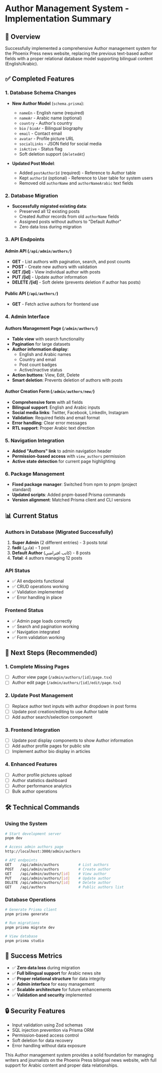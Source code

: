 # Author Management System - Implementation Summary

## 🎯 Overview
Successfully implemented a comprehensive Author management system for the Phoenix Press news website, replacing the previous text-based author fields with a proper relational database model supporting bilingual content (English/Arabic).

## ✅ Completed Features

### 1. Database Schema Changes
- **New Author Model** (`schema.prisma`):
  - `nameEn` - English name (required)
  - `nameAr` - Arabic name (optional)
  - `country` - Author's country
  - `bio` / `bioAr` - Bilingual biography
  - `email` - Contact email
  - `avatar` - Profile picture URL
  - `socialLinks` - JSON field for social media
  - `isActive` - Status flag
  - Soft deletion support (`deletedAt`)

- **Updated Post Model**:
  - Added `postAuthorId` (required) - Reference to Author table
  - Kept `authorId` (optional) - Reference to User table for system users
  - Removed old `authorName` and `authorNameArabic` text fields

### 2. Database Migration
- **Successfully migrated existing data**:
  - Preserved all 12 existing posts
  - Created Author records from old `authorName` fields
  - Assigned posts without authors to "Default Author"
  - Zero data loss during migration

### 3. API Endpoints

#### Admin API (`/api/admin/authors/`)
- **GET** - List authors with pagination, search, and post counts
- **POST** - Create new authors with validation
- **GET /[id]** - View individual author with posts
- **PUT /[id]** - Update author information
- **DELETE /[id]** - Soft delete (prevents deletion if author has posts)

#### Public API (`/api/authors/`)
- **GET** - Fetch active authors for frontend use

### 4. Admin Interface

#### Authors Management Page (`/admin/authors/`)
- **Table view** with search functionality
- **Pagination** for large datasets
- **Author information display**:
  - English and Arabic names
  - Country and email
  - Post count badges
  - Active/inactive status
- **Action buttons**: View, Edit, Delete
- **Smart deletion**: Prevents deletion of authors with posts

#### Author Creation Form (`/admin/authors/new/`)
- **Comprehensive form** with all fields
- **Bilingual support**: English and Arabic inputs
- **Social media links**: Twitter, Facebook, LinkedIn, Instagram
- **Validation**: Required fields and email format
- **Error handling**: Clear error messages
- **RTL support**: Proper Arabic text direction

### 5. Navigation Integration
- **Added "Authors" link** to admin navigation header
- **Permission-based access** with `view_authors` permission
- **Active state detection** for current page highlighting

### 6. Package Management
- **Fixed package manager**: Switched from npm to pnpm (project standard)
- **Updated scripts**: Added pnpm-based Prisma commands
- **Version alignment**: Matched Prisma client and CLI versions

## 📊 Current Status

### Authors in Database (Migrated Successfully)
1. **Super Admin** (2 different entries) - 3 posts total
2. **fadii** (فادي) - 1 post
3. **Default Author** (كاتب افتراضي) - 8 posts
4. **Total**: 4 authors managing 12 posts

### API Status
- ✅ All endpoints functional
- ✅ CRUD operations working
- ✅ Validation implemented
- ✅ Error handling in place

### Frontend Status
- ✅ Admin page loads correctly
- ✅ Search and pagination working
- ✅ Navigation integrated
- ✅ Form validation working

## 🔄 Next Steps (Recommended)

### 1. Complete Missing Pages
- [ ] Author view page (`/admin/authors/[id]/page.tsx`)
- [ ] Author edit page (`/admin/authors/[id]/edit/page.tsx`)

### 2. Update Post Management
- [ ] Replace author text inputs with author dropdown in post forms
- [ ] Update post creation/editing to use Author table
- [ ] Add author search/selection component

### 3. Frontend Integration
- [ ] Update post display components to show Author information
- [ ] Add author profile pages for public site
- [ ] Implement author bio display in articles

### 4. Enhanced Features
- [ ] Author profile pictures upload
- [ ] Author statistics dashboard
- [ ] Author performance analytics
- [ ] Bulk author operations

## 🛠 Technical Commands

### Using the System
```bash
# Start development server
pnpm dev

# Access admin authors page
http://localhost:3000/admin/authors

# API endpoints
GET    /api/admin/authors         # List authors
POST   /api/admin/authors         # Create author
GET    /api/admin/authors/[id]    # View author
PUT    /api/admin/authors/[id]    # Update author
DELETE /api/admin/authors/[id]    # Delete author
GET    /api/authors               # Public authors list
```

### Database Operations
```bash
# Generate Prisma client
pnpm prisma generate

# Run migrations
pnpm prisma migrate dev

# View database
pnpm prisma studio
```

## 🎉 Success Metrics
- ✅ **Zero data loss** during migration
- ✅ **Full bilingual support** for Arabic news site
- ✅ **Proper relational structure** for data integrity
- ✅ **Admin interface** for easy management
- ✅ **Scalable architecture** for future enhancements
- ✅ **Validation and security** implemented

## 🔒 Security Features
- Input validation using Zod schemas
- SQL injection prevention via Prisma ORM
- Permission-based access control
- Soft deletion for data recovery
- Error handling without data exposure

This Author management system provides a solid foundation for managing writers and journalists on the Phoenix Press bilingual news website, with full support for Arabic content and proper data relationships. 